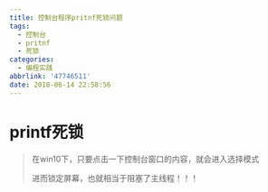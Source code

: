 ```yaml
---
title: 控制台程序pritnf死锁问题
tags:
  - 控制台
  - pritnf
  - 死锁
categories:
  - 编程实践
abbrlink: '47746511'
date: 2018-06-14 22:58:56
---
```


# printf死锁

> 在win10下，只要点击一下控制台窗口的内容，就会进入选择模式
>
> 进而锁定屏幕，也就相当于阻塞了主线程！！！